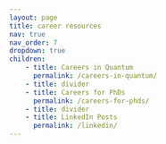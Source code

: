 ```yaml
---
layout: page
title: career resources
nav: true
nav_order: 7
dropdown: true
children:
    - title: Careers in Quantum
      permalink: /careers-in-quantum/
    - title: divider
    - title: Careers for PhDs
      permalink: /careers-for-phds/
    - title: divider
    - title: LinkedIn Posts
      permalink: /linkedin/
---
```

